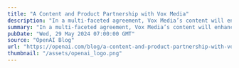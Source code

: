 ```yaml
---
title: "A Content and Product Partnership with Vox Media"
description: "In a multi-faceted agreement, Vox Media’s content will enhance the output of OpenAI’s ChatGPT, and the company will build on OpenAI’s technology to develop products to better serve its audiences and advertisers."
summary: "In a multi-faceted agreement, Vox Media’s content will enhance the output of OpenAI’s ChatGPT, and the company will build on OpenAI’s technology to develop products to better serve its audiences and advertisers."
pubDate: "Wed, 29 May 2024 07:00:00 GMT"
source: "OpenAI Blog"
url: "https://openai.com/blog/a-content-and-product-partnership-with-vox-media"
thumbnail: "/assets/openai_logo.png"
---
```


